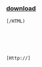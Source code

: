 ﻿---
pid:            3975
poster:         templatermo-styl
title:          
date:           2013-02-20 17:23:04
format:         posh
parent:         0
parent:         0

---

# 

### [download](3975.ps1)



```posh
[/HTML)






[Http://]
```
